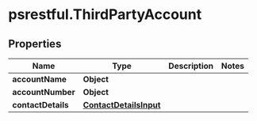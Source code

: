 # psrestful.ThirdPartyAccount

## Properties
Name | Type | Description | Notes
------------ | ------------- | ------------- | -------------
**accountName** | **Object** |  | 
**accountNumber** | **Object** |  | 
**contactDetails** | [**ContactDetailsInput**](ContactDetailsInput.md) |  | 
